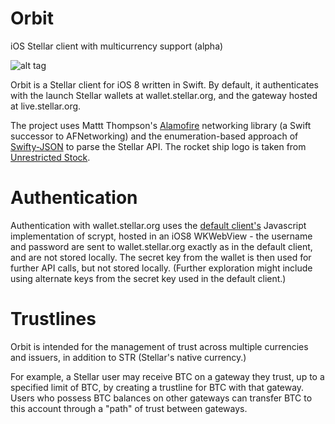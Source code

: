 Orbit
===========

iOS Stellar client with multicurrency support (alpha)

![alt tag](https://raw.githubusercontent.com/vjkaruna/stellar-ios/master/readme_screenshot_1.png)

Orbit is a Stellar client for iOS 8 written in Swift. By default, it authenticates with the launch Stellar wallets at wallet.stellar.org, and the gateway hosted at live.stellar.org. 

The project uses Mattt Thompson's [Alamofire](https://github.com/Alamofire/Alamofire) networking library (a Swift successor to AFNetworking) and the enumeration-based approach of [Swifty-JSON](https://github.com/lingoer/SwiftyJSON) to parse the Stellar API. The rocket ship logo is taken from [Unrestricted Stock](http://unrestrictedstock.com/use-agreement/).

# Authentication

Authentication with wallet.stellar.org uses the [default client's](https://github.com/stellar/stellar-client) Javascript implementation of scrypt, hosted in an iOS8 WKWebView - the username and password are sent to wallet.stellar.org exactly as in the default client, and are not stored locally. The secret key from the wallet is then used for further API calls, but not stored locally. (Further exploration might include using alternate keys from the secret key used in the default client.)

# Trustlines

Orbit is intended for the management of trust across multiple currencies and issuers, in addition to STR (Stellar's native currency.) 

For example, a Stellar user may receive BTC on a gateway they trust, up to a specified limit of BTC, by creating a trustline for BTC with that gateway. Users who possess BTC balances on other gateways can transfer BTC to this account through a "path" of trust between gateways.
